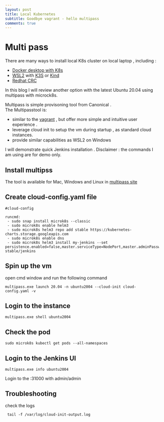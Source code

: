 ```yaml
---
layout: post
title: Local Kubernetes 
subtitle: Goodbye vagrant - hello multipass
comments: true
---
```


# Multi pass   
There are many ways to install local K8s cluster on local laptop , including :
* [Docker desktop with K8s](https://www.docker.com/blog/docker-windows-desktop-now-kubernetes/)
* [WSL2](https://ubuntu.com/wsl) with [K3S](https://k3s.io/) or [Kind](https://kubernetes.io/docs/setup/learning-environment/kind/)
* [Redhat CRC](https://developers.redhat.com/blog/2019/09/05/red-hat-openshift-4-on-your-laptop-introducing-red-hat-codeready-containers/)

In this blog I will review another option with the latest Ubuntu 20.04 using multipass with microck8s.

Multipass is simple provisoning tool from Canonical .   
The Multipasstool is:
* similar to the [vagrant](https://www.vagrantup.com/)  , but offer more simple and intuitive user experience .
* leverage cloud init to setup the vm during startup , as standard cloud instances. 
* provide similar capabilities as WSL2 on Windows 

I will demonstrate quick Jenkins installation . 
Disclaimer : the commands I am using are for demo only.

## Install multipss 
The tool is available for Mac, Windows and Linux in [multipass site](https://multipass.run/)

## Create cloud-config.yaml file
```
#cloud-config

runcmd:
 - sudo snap install microk8s --classic 
 - sudo microk8s enable helm3
 - sudo microk8s helm3 repo add stable https://kubernetes-charts.storage.googleapis.com
 - sudo microk8s enable dns
 - sudo microk8s helm3 install my-jenkins --set persistence.enabled=false,master.serviceType=NodePort,master.adminPassword="admin",master.nodePort=31000 stable/jenkins
```

## Spin up the vm 
open cmd window and run the following command 
```
multipass.exe launch 20.04 -n ubuntu2004 --cloud-init cloud-config.yaml -v
```

## Login to the instance 
```
multipass.exe shell ubuntu2004
```

## Check the pod
```
sudo microk8s kubectl get pods --all-namespaces
```

## Login to the Jenkins UI
```
multipass.exe info ubuntu2004
```

Login to the <IPv4 address>:31000 with admin/admin 

## Troubleshooting 
check the logs 
```
 tail -f /var/log/cloud-init-output.log
```
